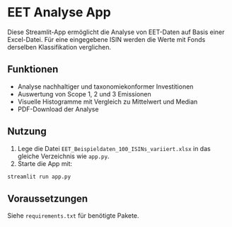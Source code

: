 # EET Analyse App

Diese Streamlit-App ermöglicht die Analyse von EET-Daten auf Basis einer Excel-Datei. Für eine eingegebene ISIN werden die Werte mit Fonds derselben Klassifikation verglichen.

## Funktionen

- Analyse nachhaltiger und taxonomiekonformer Investitionen
- Auswertung von Scope 1, 2 und 3 Emissionen
- Visuelle Histogramme mit Vergleich zu Mittelwert und Median
- PDF-Download der Analyse

## Nutzung

1. Lege die Datei `EET_Beispieldaten_100_ISINs_variiert.xlsx` in das gleiche Verzeichnis wie `app.py`.
2. Starte die App mit:

```bash
streamlit run app.py
```

## Voraussetzungen

Siehe `requirements.txt` für benötigte Pakete.
